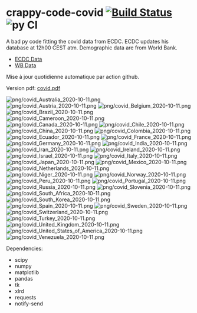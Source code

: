 # crappy-code-covid [![Build Status](https://cloud.drone.io/api/badges/a-lemonnier/crappy-code-covid/status.svg)](https://cloud.drone.io/a-lemonnier/crappy-code-covid) ![py CI](https://github.com/a-lemonnier/crappy-code-covid/workflows/py%20CI/badge.svg)
 
A bad py code fitting the covid data from ECDC. ECDC updates his database at 12h00 CEST atm. Demographic data are from World Bank.
 
- [ECDC Data](https://www.ecdc.europa.eu/en/publications-data/download-todays-data-geographic-distribution-covid-19-cases-worldwide)
- [WB Data](https://data.worldbank.org/indicator/sp.pop.totl)
 
 
Mise à jour quotidienne automatique par action github.
 
Version pdf: [covid.pdf](https://github.com/a-lemonnier/crappy-code-covid/raw/master/covid.pdf)
 
![png/covid_Australia_2020-10-11.png](png/covid_Australia_2020-10-11.png)
![png/covid_Austria_2020-10-11.png](png/covid_Austria_2020-10-11.png)
![png/covid_Belgium_2020-10-11.png](png/covid_Belgium_2020-10-11.png)
![png/covid_Brazil_2020-10-11.png](png/covid_Brazil_2020-10-11.png)
![png/covid_Cameroon_2020-10-11.png](png/covid_Cameroon_2020-10-11.png)
![png/covid_Canada_2020-10-11.png](png/covid_Canada_2020-10-11.png)
![png/covid_Chile_2020-10-11.png](png/covid_Chile_2020-10-11.png)
![png/covid_China_2020-10-11.png](png/covid_China_2020-10-11.png)
![png/covid_Colombia_2020-10-11.png](png/covid_Colombia_2020-10-11.png)
![png/covid_Ecuador_2020-10-11.png](png/covid_Ecuador_2020-10-11.png)
![png/covid_France_2020-10-11.png](png/covid_France_2020-10-11.png)
![png/covid_Germany_2020-10-11.png](png/covid_Germany_2020-10-11.png)
![png/covid_India_2020-10-11.png](png/covid_India_2020-10-11.png)
![png/covid_Iran_2020-10-11.png](png/covid_Iran_2020-10-11.png)
![png/covid_Ireland_2020-10-11.png](png/covid_Ireland_2020-10-11.png)
![png/covid_Israel_2020-10-11.png](png/covid_Israel_2020-10-11.png)
![png/covid_Italy_2020-10-11.png](png/covid_Italy_2020-10-11.png)
![png/covid_Japan_2020-10-11.png](png/covid_Japan_2020-10-11.png)
![png/covid_Mexico_2020-10-11.png](png/covid_Mexico_2020-10-11.png)
![png/covid_Netherlands_2020-10-11.png](png/covid_Netherlands_2020-10-11.png)
![png/covid_Niger_2020-10-11.png](png/covid_Niger_2020-10-11.png)
![png/covid_Norway_2020-10-11.png](png/covid_Norway_2020-10-11.png)
![png/covid_Peru_2020-10-11.png](png/covid_Peru_2020-10-11.png)
![png/covid_Portugal_2020-10-11.png](png/covid_Portugal_2020-10-11.png)
![png/covid_Russia_2020-10-11.png](png/covid_Russia_2020-10-11.png)
![png/covid_Slovenia_2020-10-11.png](png/covid_Slovenia_2020-10-11.png)
![png/covid_South_Africa_2020-10-11.png](png/covid_South_Africa_2020-10-11.png)
![png/covid_South_Korea_2020-10-11.png](png/covid_South_Korea_2020-10-11.png)
![png/covid_Spain_2020-10-11.png](png/covid_Spain_2020-10-11.png)
![png/covid_Sweden_2020-10-11.png](png/covid_Sweden_2020-10-11.png)
![png/covid_Switzerland_2020-10-11.png](png/covid_Switzerland_2020-10-11.png)
![png/covid_Turkey_2020-10-11.png](png/covid_Turkey_2020-10-11.png)
![png/covid_United_Kingdom_2020-10-11.png](png/covid_United_Kingdom_2020-10-11.png)
![png/covid_United_States_of_America_2020-10-11.png](png/covid_United_States_of_America_2020-10-11.png)
![png/covid_Venezuela_2020-10-11.png](png/covid_Venezuela_2020-10-11.png)
 
Dependencies:
- scipy
- numpy
- matplotlib
- pandas
- tk
- xlrd
- requests
- notify-send
